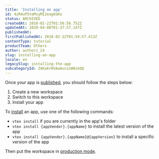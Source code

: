 ```yaml
---
title: 'Installing an app'
id: 4zR4uP5teMsyMI2eagkGKo
status: ARCHIVED
createdAt: 2018-02-22T01:56:56.752Z
updatedAt: 2020-04-08T01:37:57.147Z
publishedAt: 
firstPublishedAt: 2018-02-22T01:59:57.413Z
contentType: tutorial
productTeam: Others
author: authors_24
slug: installing-an-app
locale: en
legacySlug: installing-the-app
subcategoryId: Z46a6rHVAaAucoiW0skQQ
---
```


Once your app is [published](/en/tutorial/publish-the-app-to-the-current-accounts-registry), you should follow the steps below:

1. Create a new workspace
2. Switch to this workspace
3. Install your app 

To [install](http://help.vtex.com/en/faq/what-does-installing-an-app-mean) an app, use one of the following commands:

- `vtex install` if you are currently in the app's folder
- `vtex install {appVendor}.{appName}` to install the latest version of the app
- `vtex install {appVendor}.{appName}@{appVersion}` to install a specific version of the app

Then put the workspace in [production mode](/en/tutorial/moving-a-workspace-to-production-mode).
